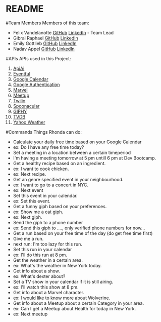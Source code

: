 # README

#Team Members
Members of this team:
* Felix Vandelanotte [GitHub](https://github.com/felixvdl) [LinkedIn](https://be.linkedin.com/in/felix-vandelanotte-26620498) - Team Lead
* Gibral Raphael [GitHub](https://github.com/graphael7)    [LinkedIn](https://www.linkedin.com/in/gibralraphael/)
* Emily Gottlieb [GitHub](https://github.com/egott)        [LinkedIn](https://www.linkedin.com/in/emily-gottlieb)
* Nadav Appel [GitHub](https://github.com/nadavP3)         [LinkedIn](https://www.linkedin.com/in/nadav-appel) 


#APIs
APIs used in this Project:
1. [ApiAi](https://api.ai)
2. [Eventful](http://api.eventful.com)
3. [Google Calendar](https://developers.google.com/google-apps/calendar)
4. [Google Authentication](https://developers.google.com/identity/protocols/OAuth2)
5. [Marvel](hhttps://developer.marvel.com)
6. [Meetup](https://www.meetup.com/meetup_api)
7. [Twilio](https://www.twilio.com/docs/api)
8. [Spoonacular](https://spoonacular.com/food-api)
9. [GIPHY](https://api.giphy.com)
10. [TVDB](https://api.thetvdb.com/swagger)
11. [Yahoo Weather](https://developer.yahoo.com/weather)



#Commands
Things Rhonda can do:
* Calculate your daily free time based on your Google Calendar
 * ex: Do I have any free time today?
* Set a meeting in a location between a certain timeperiod
 * I'm having a meeting tomorrow at 5 pm untill 6 pm at Dev Bootcamp.
* Get a healthy recipe based on an ingredient.
 * ex: I want to cook chicken.
 * ex: Next recipe.
* Get an genre specified event in your neighbourhood.
 * ex: I want to go to a concert in NYC.
 * ex: Next event
* Set this event in your calendar.
 * ex: Set this event.
* Get a funny giph based on your preferences.
 * ex: Show me a cat giph.
 * ex: Next giph.
* Send the giph to a phone number
 * ex: Send this giph to ...., only verified phone numbers for now...
* Get a run based on your free time of the day (do get free time first)
 * Give me a run.
 * next run: I'm too lazy for this run.
* Set this run in your calendar
 * ex: I'll do this run at 8 pm.
* Get the weather in a certain area.
 * ex: What's the weather in New York today.
* Get info about a show.
 * ex: What's dexter about?
* Set a TV show in your calendar if it is still airing.
 * ex: I'll watch this show at 8 pm.
* Get info about a Marvel character.
 * ex: I would like to know more about Wolverine.
* Get info about a Meetup about a certain Category in your area.
 * ex: Can I get a Meetup about Health for today in New York.
 * ex: Next meetup




